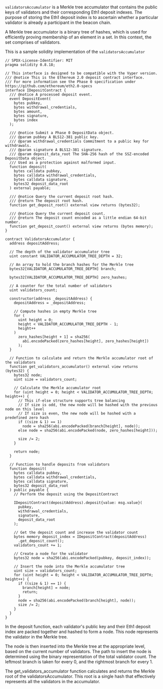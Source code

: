 `validatorsAccumulator` is a Merkle tree accumulator that contains the public keys of validators and their corresponding Eth1 deposit indexes.
The purpose of storing the Eth1 deposit index is to ascertain whether a particular validator is already a participant in the beacon chain.

A Merkle tree accumulator is a binary tree of hashes, which is used for efficiently proving membership of an element in a set. In this context, the set comprises of validators.

This is a sample solidity implementation of the `validatorsAccumulator`

```
// SPDX-License-Identifier: MIT
pragma solidity 0.8.18;

// This interface is designed to be compatible with the Vyper version.
/// @notice This is the Ethereum 2.0 deposit contract interface.
/// For more information see the Phase 0 specification under https://github.com/ethereum/eth2.0-specs
interface IDepositContract {
  /// @notice A processed deposit event.
  event DepositEvent(
    bytes pubkey,
    bytes withdrawal_credentials,
    bytes amount,
    bytes signature,
    bytes index
  );

  /// @notice Submit a Phase 0 DepositData object.
  /// @param pubkey A BLS12-381 public key.
  /// @param withdrawal_credentials Commitment to a public key for withdrawals.
  /// @param signature A BLS12-381 signature.
  /// @param deposit_data_root The SHA-256 hash of the SSZ-encoded DepositData object.
  /// Used as a protection against malformed input.
  function deposit(
    bytes calldata pubkey,
    bytes calldata withdrawal_credentials,
    bytes calldata signature,
    bytes32 deposit_data_root
  ) external payable;

  /// @notice Query the current deposit root hash.
  /// @return The deposit root hash.
  function get_deposit_root() external view returns (bytes32);

  /// @notice Query the current deposit count.
  /// @return The deposit count encoded as a little endian 64-bit number.
  function get_deposit_count() external view returns (bytes memory);
}

contract ValidatorsAccumulator {
  address depositAddress;

  // The depth of the validator accumulator tree
  uint constant VALIDATOR_ACCUMULATOR_TREE_DEPTH = 32;

  // An array to hold the branch hashes for the Merkle tree
  bytes32[VALIDATOR_ACCUMULATOR_TREE_DEPTH] branch;

  bytes32[VALIDATOR_ACCUMULATOR_TREE_DEPTH] zero_hashes;

  // A counter for the total number of validators
  uint validators_count;

  constructor(address _depositAddress) {
    depositAddress = _depositAddress;

    // Compute hashes in empty Merkle tree
    for (
      uint height = 0;
      height < VALIDATOR_ACCUMULATOR_TREE_DEPTH - 1;
      height++
    )
      zero_hashes[height + 1] = sha256(
        abi.encodePacked(zero_hashes[height], zero_hashes[height])
      );
  }

  // Function to calculate and return the Merkle accumulator root of the validators
  function get_validators_accumulator() external view returns (bytes32) {
    bytes32 node;
    uint size = validators_count;

    // Calculate the Merkle accumulator root
    for (uint height = 0; height < VALIDATOR_ACCUMULATOR_TREE_DEPTH; height++) {
      // This if-else structure supports tree balancing
      // If size is odd, the new node will be hashed with the previous node on this level
      // If size is even, the new node will be hashed with a predefined zero hash
      if ((size & 1) == 1)
        node = sha256(abi.encodePacked(branch[height], node));
      else node = sha256(abi.encodePacked(node, zero_hashes[height]));

      size /= 2;
    }

    return node;
  }

  // Function to handle deposits from validators
  function deposit(
    bytes calldata pubkey,
    bytes calldata withdrawal_credentials,
    bytes calldata signature,
    bytes32 deposit_data_root
  ) public payable {
    // Perform the deposit using the DepositContract

    IDepositContract(depositAddress).deposit{value: msg.value}(
      pubkey,
      withdrawal_credentials,
      signature,
      deposit_data_root
    );

    // Get the deposit count and increase the validator count
    bytes memory deposit_index = IDepositContract(depositAddress)
      .get_deposit_count();
    validators_count += 1;

    // Create a node for the validator
    bytes32 node = sha256(abi.encodePacked(pubkey, deposit_index));

    // Insert the node into the Merkle accumulator tree
    uint size = validators_count;
    for (uint height = 0; height < VALIDATOR_ACCUMULATOR_TREE_DEPTH; height++) {
      if ((size & 1) == 1) {
        branch[height] = node;
        return;
      }
      node = sha256(abi.encodePacked(branch[height], node));
      size /= 2;
    }
  }
}

```

In the deposit function, each validator's public key and their Eth1 deposit index are packed together and hashed to form a node. This node represents the validator in the Merkle tree.

The node is then inserted into the Merkle tree at the appropriate level, based on the current number of validators. The path to insert the node is determined using the binary representation of the total validator count. The leftmost branch is taken for every 0, and the rightmost branch for every 1.

The get_validators_accumulator function calculates and returns the Merkle root of the validatorsAccumulator. This root is a single hash that effectively represents all the validators in the accumulator.
